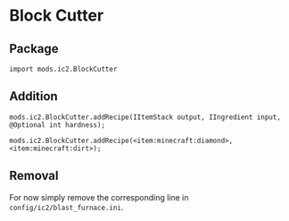 # Block Cutter

## Package
`import mods.ic2.BlockCutter`

## Addition

```
mods.ic2.BlockCutter.addRecipe(IItemStack output, IIngredient input, @Optional int hardness);

mods.ic2.BlockCutter.addRecipe(<item:minecraft:diamond>, <item:minecraft:dirt>);
```

## Removal

For now simply remove the corresponding line in `config/ic2/blast_furnace.ini`.
